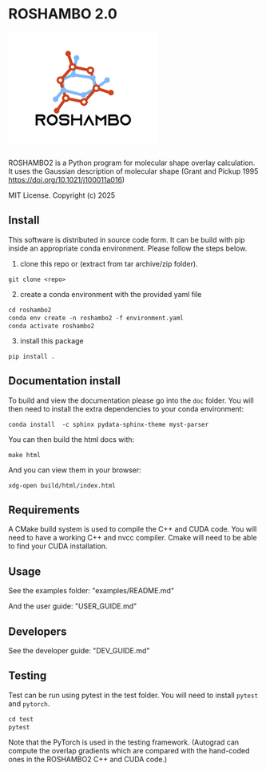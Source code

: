 # ROSHAMBO 2.0

<div align="left" style="padding-bottom: 1em;">
<img width="300px" align="center" src="https://raw.githubusercontent.com/molecularinformatics/roshambo2/main/doc/_img/logo.jpg">
</div>

ROSHAMBO2 is a Python program for molecular shape overlay calculation. It uses the Gaussian description of molecular shape (Grant and Pickup 1995 https://doi.org/10.1021/j100011a016)

MIT License. Copyright (c) 2025

## Install

This software is distributed in source code form. It can be build with pip inside an appropriate conda environment. Please follow the steps below.

1. clone this repo or (extract from tar archive/zip folder).

```
git clone <repo>
```

2. create a conda environment with the provided yaml file

```
cd roshambo2
conda env create -n roshambo2 -f environment.yaml
conda activate roshambo2
```

3. install this package

```
pip install .
```

## Documentation install

To build and view the documentation please go into the `doc` folder.
You will then need to install the extra dependencies to your conda environment:

```
conda install  -c sphinx pydata-sphinx-theme myst-parser
```

You can then build the html docs with:

```
make html
```

And you can view them in your browser:

```
xdg-open build/html/index.html
```

## Requirements

A CMake build system is used to compile the C++ and CUDA code. You will need to have a working C++ and nvcc compiler. Cmake will need to be able to find your CUDA installation.

## Usage

See the examples folder: "examples/README.md"

And the user guide: "USER_GUIDE.md"

## Developers

See the developer guide: "DEV_GUIDE.md"

## Testing

Test can be run using pytest in the test folder. You will need to install `pytest` and `pytorch`.

```
cd test
pytest
```

Note that the PyTorch is used in the testing framework.
(Autograd can compute the overlap gradients which are compared with
the hand-coded ones in the ROSHAMBO2 C++ and CUDA code.)
